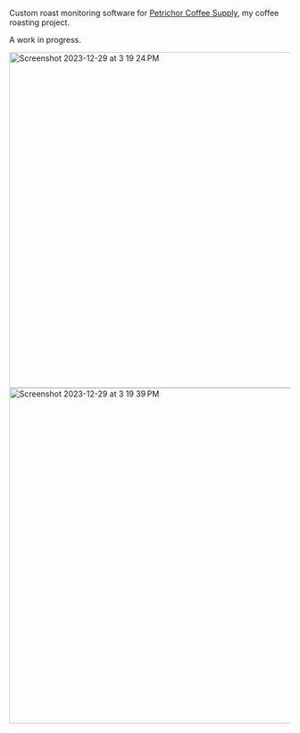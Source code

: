 Custom roast monitoring software for [Petrichor Coffee Supply](https://petrichorsupply.vercel.app), my coffee roasting project.

A work in progress.

<img width="600" alt="Screenshot 2023-12-29 at 3 19 24 PM" src="https://github.com/noah-schechter/Coffee/assets/100018299/ab0cb3be-fb5c-4ce6-8cb7-8b977d644499">
<img width="600" alt="Screenshot 2023-12-29 at 3 19 39 PM" src="https://github.com/noah-schechter/Coffee/assets/100018299/eb9130a6-c096-42c5-bb85-f4e9620d177a">
